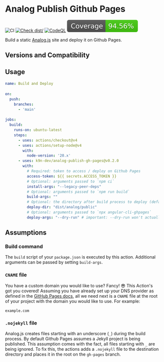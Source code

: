 # Analog Publish Github Pages

![CI](https://github.com/k9n-dev/analog-publish-gh-pages/actions/workflows/ci.yml/badge.svg)
[![Check dist/](https://github.com/k9n-dev/analog-publish-gh-pages/actions/workflows/check-dist.yml/badge.svg)](https://github.com/k9n-dev/analog-publish-gh-pages/actions/workflows/check-dist.yml)
[![CodeQL](https://github.com/k9n-dev/analog-publish-gh-pages/actions/workflows/codeql-analysis.yml/badge.svg)](https://github.com/k9n-dev/analog-publish-gh-pages/actions/workflows/codeql-analysis.yml)
[![Coverage](./badges/coverage.svg)](./badges/coverage.svg)

Build a static [Analog.js](https://analogjs.org/) site and deploy it on Github Pages.

## Versions and Compatibility

## Usage

```yaml
name: Build and Deploy

on:
  push:
    branches:
      - 'main'

jobs:
  build:
    runs-on: ubuntu-latest
    steps:
      - uses: actions/checkout@v4
      - uses: actions/setup-node@v4
        with:
          node-version: '20.x'
      - uses: k9n-dev/analog-publish-gh-pages@v0.2.0
        with:
          # Required: token to access / deploy on Github Pages
          access-token: ${{ secrets.ACCESS_TOKEN }}
          # Optional: arguments passed to `npm ci`
          install-args: "--legacy-peer-deps"
          # Optional: arguments passed to `npm run build`
          build-args: ""
          # Optional: the directory after build process to deploy (defaults to `dist/analog/public`)
          deploy-dir: "dist/analog/public"
          # Optional: arguments passed to `npx angular-cli-ghpages`
          deploy-args: "--dry-run" # important: --dry-run won't actually deploy the site!
```

## Assumptions

### Build command

The `build` script of your `package.json` is executed by this action.
Additional arguments can be passed by setting `build-args`.

### `CNAME` file

You have a custom domain you would like to use? Fancy! 😎 This Action's got you
covered! Assuming you have already set up your DNS provider as defined in the
[GitHub Pages docs][github-pages-domain-docs], all we need next is a `CNAME`
file at the root of your project with the domain you would like to use. For
example:

```CNAME
example.com
```

### `.nojekyll` file

Analog.js creates files starting with an underscore (`_`) during the build process.
By default Github Pages assumes a Jekyll project is being published.
This assumption comes with the fact, all files starting with `_` are being ignored.
To fix this, the actions adds a `.nojekyll` file to the destination directory and places it in the root on the `gh-pages` branch.

[analog-build-docs]: https://analogjs.org/docs/getting-started#building-the-application
[github-access-token]: https://help.github.com/articles/creating-a-personal-access-token-for-the-command-line
[github-action-input]: https://help.github.com/en/actions/automating-your-workflow-with-github-actions/creating-and-using-encrypted-secrets#using-encrypted-secrets-in-a-workflow
[github-pages-domain-docs]: https://help.github.com/en/articles/using-a-custom-domain-with-github-pages
[github-repo-secret]: https://help.github.com/en/actions/automating-your-workflow-with-github-actions/creating-and-using-encrypted-secrets#creating-encrypted-secrets
